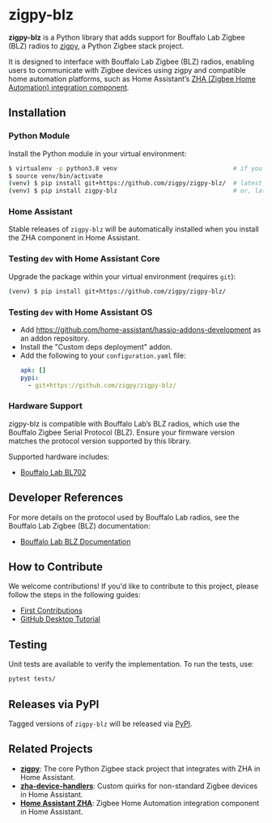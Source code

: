 # zigpy-blz


**zigpy-blz** is a Python library that adds support for Bouffalo Lab Zigbee (BLZ) radios to [zigpy](https://github.com/zigpy/), a Python Zigbee stack project.

It is designed to interface with Bouffalo Lab Zigbee (BLZ) radios, enabling users to communicate with Zigbee devices using zigpy and compatible home automation platforms, such as Home Assistant’s [ZHA (Zigbee Home Automation) integration component](https://www.home-assistant.io/integrations/zha/).

## Installation

### Python Module

Install the Python module in your virtual environment:

```bash
$ virtualenv -p python3.8 venv                                # if you don't already have one
$ source venv/bin/activate
(venv) $ pip install git+https://github.com/zigpy/zigpy-blz/  # latest commit from Git
(venv) $ pip install zigpy-blz                                # or, latest stable from PyPI
```

### Home Assistant

Stable releases of `zigpy-blz` will be automatically installed when you install the ZHA component in Home Assistant.

### Testing `dev` with Home Assistant Core

Upgrade the package within your virtual environment (requires `git`):

```bash
(venv) $ pip install git+https://github.com/zigpy/zigpy-blz/
```

### Testing `dev` with Home Assistant OS

- Add https://github.com/home-assistant/hassio-addons-development as an addon repository.
- Install the "Custom deps deployment" addon.
- Add the following to your `configuration.yaml` file:
   ```yaml
   apk: []
   pypi:
     - git+https://github.com/zigpy/zigpy-blz/
   ```

### Hardware Support

zigpy-blz is compatible with Bouffalo Lab’s BLZ radios, which use the Bouffalo Zigbee Serial Protocol (BLZ). Ensure your firmware version matches the protocol version supported by this library.

Supported hardware includes:
- [Bouffalo Lab BL702](https://en.bouffalolab.com/product/?type=detail&id=8)

## Developer References

For more details on the protocol used by Bouffalo Lab radios, see the Bouffalo Lab Zigbee (BLZ) documentation:

- [Bouffalo Lab BLZ Documentation](https://github.com/bouffalolab/blz-docs)

## How to Contribute

We welcome contributions! If you'd like to contribute to this project, please follow the steps in the following guides:
- [First Contributions](https://github.com/firstcontributions/first-contributions/blob/master/README.md)
- [GitHub Desktop Tutorial](https://github.com/firstcontributions/first-contributions/blob/master/github-desktop-tutorial.md)

## Testing

Unit tests are available to verify the implementation. To run the tests, use:

```bash
pytest tests/
```


## Releases via PyPI

Tagged versions of `zigpy-blz` will be released via [PyPI](https://pypi.org/project/zigpy-blz/).

## Related Projects

- **[zigpy](https://github.com/zigpy/zigpy)**: The core Python Zigbee stack project that integrates with ZHA in Home Assistant.
- **[zha-device-handlers](https://github.com/zigpy/zha-device-handlers)**: Custom quirks for non-standard Zigbee devices in Home Assistant.
- **[Home Assistant ZHA](https://www.home-assistant.io/integrations/zha/)**: Zigbee Home Automation integration component in Home Assistant.


